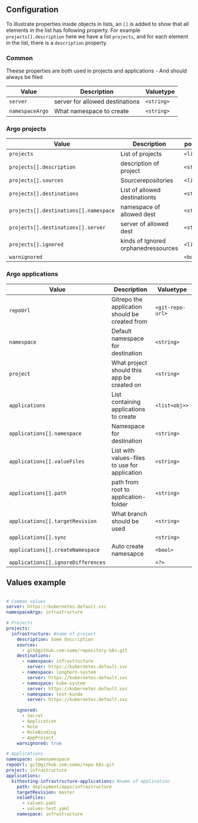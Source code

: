 ## Configuration
To illustrate properties inside objects in lists, an `[]` is added to show that all elements in the list has following property. For example `projects[].description` here we have a list `projects`, and for each element in the list, there is a `description` property.

### Common
Theese properties are both used in projects and applications - And should always be filed

| Value                                 | Description                                         | Valuetype         |  
| -----                                 | -----------                                         | -----------       |
| `server`                                | server for allowed destinations                     | `<string>`        |
| `namespaceArgo`                         | What namespace to create                            | `<string>`        |

### Argo projects

| Value                                 | Description                         | posible values  |
| -----                                 | -----------                         | -----------     |
| `projects`                              | List of projects                    | `<list<obj>>`      |
| `projects[].description`                | description of project              | `<string>`      |
| `projects[].sources`                    | Sourcerepositories                  | `<list<string>>`      |
| `projects[].destinations`               | List of allowed destinationts       | `<string>`      |
| `projects[].destinations[].namespace`   | namespace of allowed dest           | `<string>`      |
| `projects[].destinations[].server`      | server of allowed dest              | `<string>`      |
| `projects[].ignored`                    | kinds of Ignored orphanedressources | `<list<string>>`      |
| `warnignored`                           |                                     | `<bool>`      |

### Argo applications

| Value                                 | Description                                         | Valuetype         |  
| -----                                 | -----------                                         | -----------       |
| `repoUrl`                               | Gitrepo the application should be created from      | `<git-repo-url>`  |
| `namespace`                             | Default namespace for destination                   | `<string>`        |
| `project`                               | What project should this app be created on          | `<string>`        |
| `applications`                          | List containing applications to create              | `<list<obj>>`     |
| `applications[].namespace`              | Namespace for destination                           | `<string>`        |
| `applications[].valueFiles`             | List with values-files to use for application       | `<string>`        |
| `applications[].path`                   | path from root to application-folder                | `<string>`        |
| `applications[].targetRevision`         | What branch should be used                          | `<string>`        |
| `applications[].sync`                   |                                                     | `<string>`        |
| `applications[].createNamespace`        | Auto create namesapce                               | `<bool>`          |
| `applications[].ignoreDifferences`      |                                                     | `<?>`             |



## Values example
```yaml

# Common values
server: https://kubernetes.default.svc
namespaceArgo: infrastructure

# Projects
projects:
  infrastructure: #name of project
    description: Some description
    sources:
      - git@github.com:some/repository-k8s.git
    destinations:
      - namespace: infrastructure
        server: https://kubernetes.default.svc
      - namespace: longhorn-system
        server: https://kubernetes.default.svc
      - namespace: kube-system
        server: https://kubernetes.default.svc
      - namespace: test-kunde
        server: https://kubernetes.default.svc

    ignored:
      - Secret
      - Application
      - Role
      - RoleBinding
      - AppProject
    warnignored: true

# Applications
namespace: somenamespace
repoUrl: git@github.com:some/repo-k8s.git
project: infrastructure
applications:
  kithosting-infrastructure-applications: #name of application
    path: deployment/apps/infrastructure
    targetRevision: master
    valueFiles:
      - values.yaml
      - values-test.yaml
    namespace: infrastructure

```
